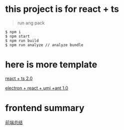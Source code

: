 
# this project is for react + ts
> run ang pack

```
$ npm i
$ npm start
$ npm run build
$ npm run analyze // analyze bundle
```


# here is more template


[react + ts 2.0](https://github.com/qld-cf/react-ts2)

[electron + react + umi +ant 1.0](https://github.com/qld-cf/electron-react-tpl)

# frontend summary

[前端总结](https://github.com/qld-cf/FrontThink)





